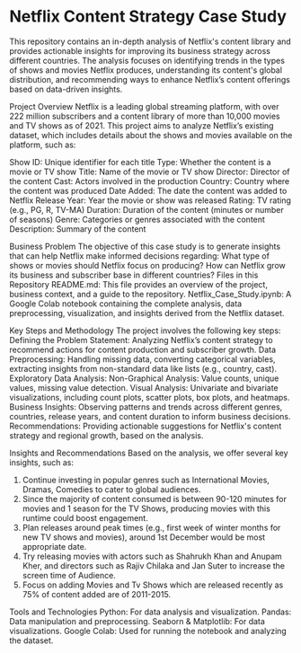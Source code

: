 # Netflix Content Strategy Case Study
This repository contains an in-depth analysis of Netflix's content library and provides actionable insights for improving its business strategy across different countries. The analysis focuses on identifying trends in the types of shows and movies Netflix produces, understanding its content's global distribution, and recommending ways to enhance Netflix’s content offerings based on data-driven insights.

Project Overview
Netflix is a leading global streaming platform, with over 222 million subscribers and a content library of more than 10,000 movies and TV shows as of 2021. This project aims to analyze Netflix’s existing dataset, which includes details about the shows and movies available on the platform, such as:

Show ID: Unique identifier for each title
Type: Whether the content is a movie or TV show
Title: Name of the movie or TV show
Director: Director of the content
Cast: Actors involved in the production
Country: Country where the content was produced
Date Added: The date the content was added to Netflix
Release Year: Year the movie or show was released
Rating: TV rating (e.g., PG, R, TV-MA)
Duration: Duration of the content (minutes or number of seasons)
Genre: Categories or genres associated with the content
Description: Summary of the content


Business Problem
The objective of this case study is to generate insights that can help Netflix make informed decisions regarding:
What type of shows or movies should Netflix focus on producing?
How can Netflix grow its business and subscriber base in different countries?
Files in this Repository
README.md: This file provides an overview of the project, business context, and a guide to the repository.
Netflix_Case_Study.ipynb: A Google Colab notebook containing the complete analysis, data preprocessing, visualization, and insights derived from the Netflix dataset.


Key Steps and Methodology
The project involves the following key steps:
Defining the Problem Statement: Analyzing Netflix’s content strategy to recommend actions for content production and subscriber growth.
Data Preprocessing: Handling missing data, converting categorical variables, extracting insights from non-standard data like lists (e.g., country, cast).
Exploratory Data Analysis:
Non-Graphical Analysis: Value counts, unique values, missing value detection.
Visual Analysis: Univariate and bivariate visualizations, including count plots, scatter plots, box plots, and heatmaps.
Business Insights: Observing patterns and trends across different genres, countries, release years, and content duration to inform business decisions.
Recommendations: Providing actionable suggestions for Netflix's content strategy and regional growth, based on the analysis.


Insights and Recommendations
Based on the analysis, we offer several key insights, such as:
1. Continue investing in popular genres such as International Movies, Dramas, Comedies to cater to global audiences.
2. Since the majority of content consumed is between 90-120 minutes for movies and 1 season for the TV Shows, producing movies with this runtime could boost engagement.
3. Plan releases around peak times (e.g., first week of winter months for new TV shows and movies), around 1st December would be most appropriate date.
4. Try releasing movies with actors such as Shahrukh Khan and Anupam Kher, and directors such as Rajiv Chilaka and Jan Suter to increase the screen time of Audience.
5. Focus on adding Movies and Tv Shows which are released recently as 75% of content added are of 2011-2015.


Tools and Technologies
Python: For data analysis and visualization.
Pandas: Data manipulation and preprocessing.
Seaborn & Matplotlib: For data visualizations.
Google Colab: Used for running the notebook and analyzing the dataset.

